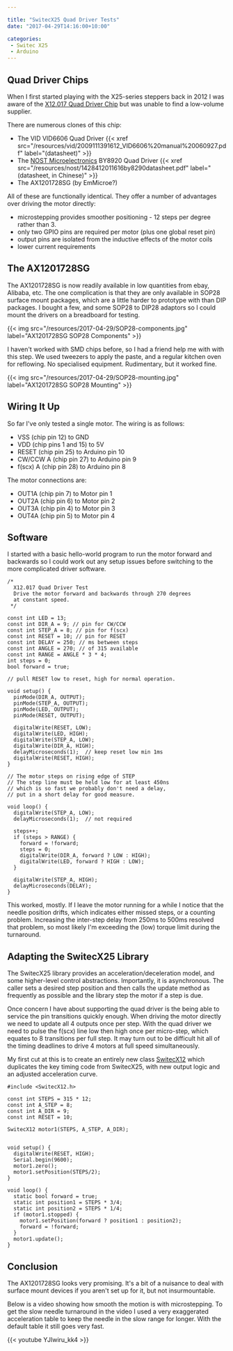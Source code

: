 ```yaml
---

title: "SwitecX25 Quad Driver Tests"
date: "2017-04-29T14:16:00+10:00"

categories:
 - Switec X25
 - Arduino
---
```


Quad Driver Chips
-----------------
When I first started playing with the X25-series steppers back in 2012 I was
aware of the [X12.017 Quad Driver Chip](/gaugette/2012/01/19/x12-quad-driver-chip/)
but was unable to find a low-volume supplier.

There are numerous clones of this chip:

 - The VID VID6606 Quad Driver {{< xref src="/resources/vid/2009111391612_VID6606%20manual%20060927.pdf" label="(datasheet)" >}}
 - The [NOST Microelectronics](http://www.nostm.com) BY8920  Quad Driver {{< xref src="/resources/nost/1428412011616by8290datasheet.pdf" label="(datasheet, in Chinese)" >}}
 - The AX1201728SG (by EmMicroe?)

All of these are functionally identical.  They offer a number of advantages over driving the motor directly:

 - microstepping provides smoother positioning - 12 steps per degree rather than 3.
 - only two GPIO pins are required per motor (plus one global reset pin)
 - output pins are isolated from the inductive effects of the motor coils
 - lower current requirements

The AX1201728SG
---------------

 The AX1201728SG is now readily available in low quantities from ebay, Alibaba, etc.
 The one complication is that they are only available in SOP28 surface mount packages, which are
 a little harder to prototype with than DIP packages.
 I bought a few, and some SOP28 to DIP28 adaptors so I could mount the drivers on a breadboard
 for testing.

{{< img src="/resources/2017-04-29/SOP28-components.jpg" label="AX1201728SG SOP28 Components" >}}

I haven't worked with SMD chips before, so I had a friend help me with with this step.
We used tweezers to apply the paste, and a regular kitchen oven for reflowing.
No specialised equipment. Rudimentary, but it worked fine.

{{< img src="/resources/2017-04-29/SOP28-mounting.jpg" label="AX1201728SG SOP28 Mounting" >}}

Wiring It Up
------------

So far I've only tested a single motor.  The wiring is as follows:

 - VSS (chip pin 12) to GND
 - VDD (chip pins 1 and 15) to 5V
 - RESET (chip pin 25) to Arduino pin 10
 - CW/CCW A (chip pin 27) to Arduino pin 9
 - f(scx) A (chip pin 28) to Arduino pin 8

The motor connections are:

 - OUT1A (chip pin 7) to Motor pin 1
 - OUT2A (chip pin 6) to Motor pin 2
 - OUT3A (chip pin 4) to Motor pin 3
 - OUT4A (chip pin 5) to Motor pin 4

Software
--------

I started with a basic hello-world program to run the motor forward and backwards
so I could work out any setup issues before switching to the more complicated driver software.

```
/*
  X12.017 Quad Driver Test
  Drive the motor forward and backwards through 270 degrees
  at constant speed.
 */

const int LED = 13;
const int DIR_A = 9; // pin for CW/CCW
const int STEP_A = 8; // pin for f(scx)
const int RESET = 10; // pin for RESET
const int DELAY = 250; // ms between steps
const int ANGLE = 270; // of 315 available
const int RANGE = ANGLE * 3 * 4;
int steps = 0;
bool forward = true;

// pull RESET low to reset, high for normal operation.

void setup() {
  pinMode(DIR_A, OUTPUT);
  pinMode(STEP_A, OUTPUT);
  pinMode(LED, OUTPUT);
  pinMode(RESET, OUTPUT);

  digitalWrite(RESET, LOW);
  digitalWrite(LED, HIGH);
  digitalWrite(STEP_A, LOW);
  digitalWrite(DIR_A, HIGH);
  delayMicroseconds(1);  // keep reset low min 1ms
  digitalWrite(RESET, HIGH);
}

// The motor steps on rising edge of STEP
// The step line must be held low for at least 450ns
// which is so fast we probably don't need a delay,
// put in a short delay for good measure.

void loop() {
  digitalWrite(STEP_A, LOW);
  delayMicroseconds(1);  // not required

  steps++;
  if (steps > RANGE) {
    forward = !forward;
    steps = 0;
    digitalWrite(DIR_A, forward ? LOW : HIGH);
    digitalWrite(LED, forward ? HIGH : LOW);
  }

  digitalWrite(STEP_A, HIGH);
  delayMicroseconds(DELAY);
}
```

This worked, mostly.  If I leave the motor running for a while I notice that
the needle position drifts, which indicates either missed steps, or
a counting problem.  Increasing the inter-step delay from 250ms to 500ms
resolved that problem, so most likely I'm exceeding the (low) torque limit
during the turnaround.

Adapting the SwitecX25 Library
------------------------------

The SwitecX25 library provides an acceleration/deceleration model,
and some higher-level control abstractions.  Importantly, it is asynchronous.
The caller sets a desired step position and then calls the update method
as frequently as possible and the library step the motor if a step is due.

Once concern I have about supporting the quad driver is the being able to
service the pin transitions quickly enough.
When driving the motor directly we need to update all 4
outputs once per step.  With the quad driver we need to pulse the f(scx) line low then high
once per micro-step, which equates to 8 transitions per full step.  It may
turn out to be difficult hit all of the timing deadlines to drive 4 motors at full speed simultaneously.

My first cut at this is to create an entirely new class [SwitecX12](https://github.com/clearwater/SwitecX25/blob/X12/SwitecX12.h)
which duplicates the key timing code from SwitecX25, with new output logic
and an adjusted acceleration curve.

```
#include <SwitecX12.h>

const int STEPS = 315 * 12;
const int A_STEP = 8;
const int A_DIR = 9;
const int RESET = 10;

SwitecX12 motor1(STEPS, A_STEP, A_DIR);


void setup() {
  digitalWrite(RESET, HIGH);
  Serial.begin(9600);
  motor1.zero();
  motor1.setPosition(STEPS/2);
}

void loop() {
  static bool forward = true;
  static int position1 = STEPS * 3/4;
  static int position2 = STEPS * 1/4;
  if (motor1.stopped) {
    motor1.setPosition(forward ? position1 : position2);
    forward = !forward;
  }
  motor1.update();
}
```

Conclusion
----------

The AX1201728SG looks very promising.  It's a bit of a nuisance to
deal with surface mount devices if you aren't set up for it, but not insurmountable.

Below is a video showing how smooth
the motion is with microstepping.
To get the slow needle turnaround in the video I used a very exaggerated acceleration
table to keep the needle in the slow range for longer.  With the default
table it still goes very fast.

{{< youtube YJIwiru_kk4 >}}
